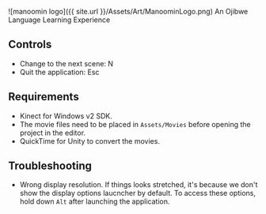 ![manoomin logo]({{ site.url }}/Assets/Art/ManoominLogo.png)
An Ojibwe Language Learning Experience

## Controls
* Change to the next scene: N
* Quit the application: Esc

## Requirements
* Kinect for Windows v2 SDK.
* The movie files need to be placed in `Assets/Movies` before opening the project in the editor.
* QuickTime for Unity to convert the movies.

## Troubleshooting
* Wrong display resolution. If things looks stretched, it's because we don't show the display options laucncher by default. To access these options, hold down `Alt` after launching the application.
